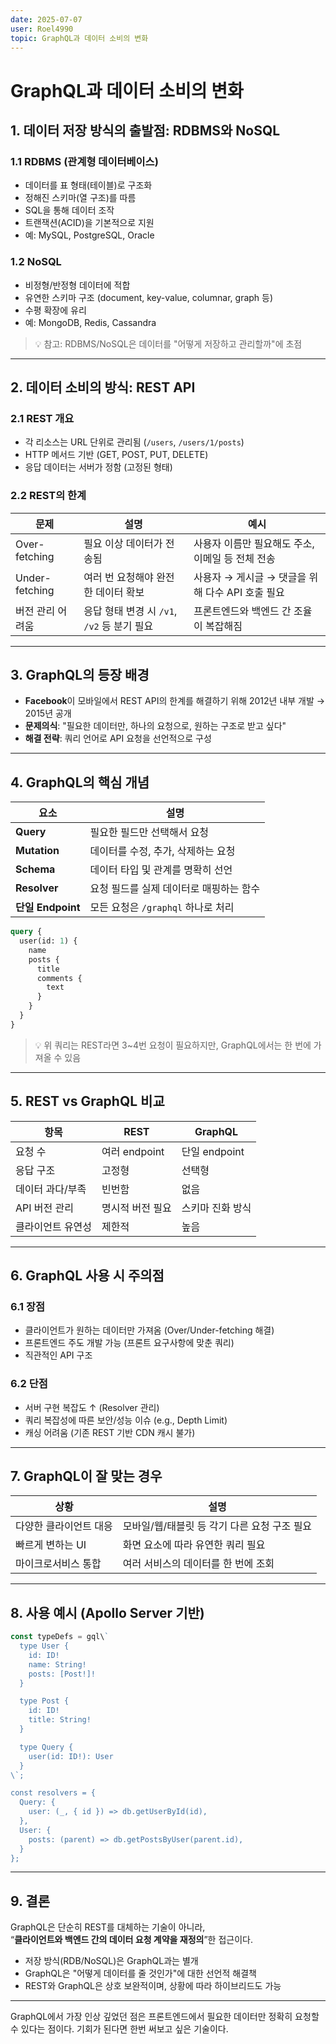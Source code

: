 ```yaml
---
date: 2025-07-07
user: Roel4990
topic: GraphQL과 데이터 소비의 변화
---
```


# GraphQL과 데이터 소비의 변화

## 1. 데이터 저장 방식의 출발점: RDBMS와 NoSQL

### 1.1 RDBMS (관계형 데이터베이스)
- 데이터를 표 형태(테이블)로 구조화
- 정해진 스키마(열 구조)를 따름
- SQL을 통해 데이터 조작
- 트랜잭션(ACID)을 기본적으로 지원
- 예: MySQL, PostgreSQL, Oracle

### 1.2 NoSQL
- 비정형/반정형 데이터에 적합
- 유연한 스키마 구조 (document, key-value, columnar, graph 등)
- 수평 확장에 유리
- 예: MongoDB, Redis, Cassandra

> 💡 참고: RDBMS/NoSQL은 데이터를 "어떻게 저장하고 관리할까"에 초점

---

## 2. 데이터 소비의 방식: REST API

### 2.1 REST 개요
- 각 리소스는 URL 단위로 관리됨 (`/users`, `/users/1/posts`)
- HTTP 메서드 기반 (GET, POST, PUT, DELETE)
- 응답 데이터는 서버가 정함 (고정된 형태)

### 2.2 REST의 한계

| 문제 | 설명 | 예시 |
|------|------|------|
| Over-fetching | 필요 이상 데이터가 전송됨 | 사용자 이름만 필요해도 주소, 이메일 등 전체 전송 |
| Under-fetching | 여러 번 요청해야 완전한 데이터 확보 | 사용자 → 게시글 → 댓글을 위해 다수 API 호출 필요 |
| 버전 관리 어려움 | 응답 형태 변경 시 `/v1`, `/v2` 등 분기 필요 | 프론트엔드와 백엔드 간 조율이 복잡해짐 |

---

## 3. GraphQL의 등장 배경

- **Facebook**이 모바일에서 REST API의 한계를 해결하기 위해 2012년 내부 개발 → 2015년 공개
- **문제의식**: "필요한 데이터만, 하나의 요청으로, 원하는 구조로 받고 싶다"
- **해결 전략**: 쿼리 언어로 API 요청을 선언적으로 구성

---

## 4. GraphQL의 핵심 개념

| 요소 | 설명 |
|------|------|
| **Query** | 필요한 필드만 선택해서 요청 |
| **Mutation** | 데이터를 수정, 추가, 삭제하는 요청 |
| **Schema** | 데이터 타입 및 관계를 명확히 선언 |
| **Resolver** | 요청 필드를 실제 데이터로 매핑하는 함수 |
| **단일 Endpoint** | 모든 요청은 `/graphql` 하나로 처리 |

```graphql
query {
  user(id: 1) {
    name
    posts {
      title
      comments {
        text
      }
    }
  }
}
```
> 💡 위 쿼리는 REST라면 3~4번 요청이 필요하지만, GraphQL에서는 한 번에 가져올 수 있음

---

## 5. REST vs GraphQL 비교

| 항목 | REST | GraphQL |
|------|------|---------|
| 요청 수 | 여러 endpoint | 단일 endpoint |
| 응답 구조 | 고정형 | 선택형 |
| 데이터 과다/부족 | 빈번함 | 없음 |
| API 버전 관리 | 명시적 버전 필요 | 스키마 진화 방식 |
| 클라이언트 유연성 | 제한적 | 높음 |

---

## 6. GraphQL 사용 시 주의점

### 6.1 장점
- 클라이언트가 원하는 데이터만 가져옴 (Over/Under-fetching 해결)
- 프론트엔드 주도 개발 가능 (프론트 요구사항에 맞춘 쿼리)
- 직관적인 API 구조

### 6.2 단점
- 서버 구현 복잡도 ↑ (Resolver 관리)
- 쿼리 복잡성에 따른 보안/성능 이슈 (e.g., Depth Limit)
- 캐싱 어려움 (기존 REST 기반 CDN 캐시 불가)

---

## 7. GraphQL이 잘 맞는 경우

| 상황 | 설명 |
|------|------|
| 다양한 클라이언트 대응 | 모바일/웹/태블릿 등 각기 다른 요청 구조 필요 |
| 빠르게 변하는 UI | 화면 요소에 따라 유연한 쿼리 필요 |
| 마이크로서비스 통합 | 여러 서비스의 데이터를 한 번에 조회 |

---

## 8. 사용 예시 (Apollo Server 기반)

```javascript
const typeDefs = gql\`
  type User {
    id: ID!
    name: String!
    posts: [Post!]!
  }

  type Post {
    id: ID!
    title: String!
  }

  type Query {
    user(id: ID!): User
  }
\`;

const resolvers = {
  Query: {
    user: (_, { id }) => db.getUserById(id),
  },
  User: {
    posts: (parent) => db.getPostsByUser(parent.id),
  }
};
```

---

## 9. 결론

GraphQL은 단순히 REST를 대체하는 기술이 아니라,  
“**클라이언트와 백엔드 간의 데이터 요청 계약을 재정의**”한 접근이다.

- 저장 방식(RDB/NoSQL)은 GraphQL과는 별개
- GraphQL은 "어떻게 데이터를 줄 것인가"에 대한 선언적 해결책
- REST와 GraphQL은 상호 보완적이며, 상황에 따라 하이브리드도 가능

---

GraphQL에서 가장 인상 깊었던 점은 프론트엔드에서 필요한 데이터만 정확히 요청할 수 있다는 점이다.
기회가 된다면 한번 써보고 싶은 기술이다.
